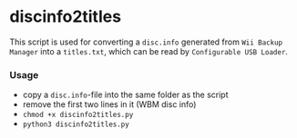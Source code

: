 # discinfo2titles

This script is used for converting a `disc.info` generated from `Wii Backup Manager` into a `titles.txt`, which can be read by `Configurable USB Loader`.

### Usage
* copy a `disc.info`-file into the same folder as the script
* remove the first two lines in it (WBM disc info)
* `chmod +x discinfo2titles.py`
* `python3 discinfo2titles.py`
